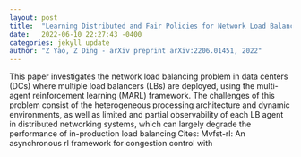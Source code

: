 ```yaml
---
layout: post
title:  "Learning Distributed and Fair Policies for Network Load Balancing as Markov Potentia Game"
date:   2022-06-10 22:27:43 -0400
categories: jekyll update
author: "Z Yao, Z Ding - arXiv preprint arXiv:2206.01451, 2022"
---
```

This paper investigates the network load balancing problem in data centers (DCs) where multiple load balancers (LBs) are deployed, using the multi-agent reinforcement learning (MARL) framework. The challenges of this problem consist of the heterogeneous processing architecture and dynamic environments, as well as limited and partial observability of each LB agent in distributed networking systems, which can largely degrade the performance of in-production load balancing  Cites: Mvfst-rl: An asynchronous rl framework for congestion control with
